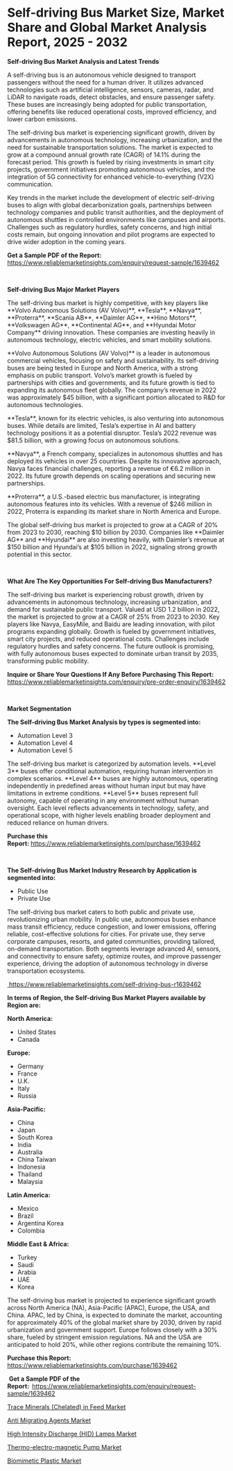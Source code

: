 <p><h1>Self-driving Bus Market Size, Market Share and Global Market Analysis Report, 2025 - 2032</h1></p><p><strong>Self-driving Bus Market Analysis and Latest Trends</strong></p>
<p><p>A self-driving bus is an autonomous vehicle designed to transport passengers without the need for a human driver. It utilizes advanced technologies such as artificial intelligence, sensors, cameras, radar, and LiDAR to navigate roads, detect obstacles, and ensure passenger safety. These buses are increasingly being adopted for public transportation, offering benefits like reduced operational costs, improved efficiency, and lower carbon emissions.</p><p>The self-driving bus market is experiencing significant growth, driven by advancements in autonomous technology, increasing urbanization, and the need for sustainable transportation solutions. The market is expected to grow at a compound annual growth rate (CAGR) of 14.1% during the forecast period. This growth is fueled by rising investments in smart city projects, government initiatives promoting autonomous vehicles, and the integration of 5G connectivity for enhanced vehicle-to-everything (V2X) communication.</p><p>Key trends in the market include the development of electric self-driving buses to align with global decarbonization goals, partnerships between technology companies and public transit authorities, and the deployment of autonomous shuttles in controlled environments like campuses and airports. Challenges such as regulatory hurdles, safety concerns, and high initial costs remain, but ongoing innovation and pilot programs are expected to drive wider adoption in the coming years.</p></p>
<p><strong>Get a Sample PDF of the Report:&nbsp;</strong> <a href="https://www.reliablemarketinsights.com/enquiry/request-sample/1639462?utm_campaign=2039&utm_medium=2&utm_source=Github&utm_content=ia&utm_term=23012025&utm_id=self-driving-bus">https://www.reliablemarketinsights.com/enquiry/request-sample/1639462</a></p>
<p>&nbsp;</p>
<p><strong>Self-driving Bus Major Market Players</strong></p>
<p><p>The self-driving bus market is highly competitive, with key players like **Volvo Autonomous Solutions (AV Volvo)**, **Tesla**, **Navya**, **Proterra**, **Scania AB**, **Daimler AG**, **Hino Motors**, **Volkswagen AG**, **Continental AG**, and **Hyundai Motor Company** driving innovation. These companies are investing heavily in autonomous technology, electric vehicles, and smart mobility solutions.</p><p>**Volvo Autonomous Solutions (AV Volvo)** is a leader in autonomous commercial vehicles, focusing on safety and sustainability. Its self-driving buses are being tested in Europe and North America, with a strong emphasis on public transport. Volvo’s market growth is fueled by partnerships with cities and governments, and its future growth is tied to expanding its autonomous fleet globally. The company’s revenue in 2022 was approximately $45 billion, with a significant portion allocated to R&D for autonomous technologies.</p><p>**Tesla**, known for its electric vehicles, is also venturing into autonomous buses. While details are limited, Tesla’s expertise in AI and battery technology positions it as a potential disruptor. Tesla’s 2022 revenue was $81.5 billion, with a growing focus on autonomous solutions.</p><p>**Navya**, a French company, specializes in autonomous shuttles and has deployed its vehicles in over 25 countries. Despite its innovative approach, Navya faces financial challenges, reporting a revenue of €6.2 million in 2022. Its future growth depends on scaling operations and securing new partnerships.</p><p>**Proterra**, a U.S.-based electric bus manufacturer, is integrating autonomous features into its vehicles. With a revenue of $246 million in 2022, Proterra is expanding its market share in North America and Europe.</p><p>The global self-driving bus market is projected to grow at a CAGR of 20% from 2023 to 2030, reaching $10 billion by 2030. Companies like **Daimler AG** and **Hyundai** are also investing heavily, with Daimler’s revenue at $150 billion and Hyundai’s at $105 billion in 2022, signaling strong growth potential in this sector.</p></p>
<p>&nbsp;</p>
<p><strong>What Are The Key Opportunities For Self-driving Bus Manufacturers?</strong></p>
<p><p>The self-driving bus market is experiencing robust growth, driven by advancements in autonomous technology, increasing urbanization, and demand for sustainable public transport. Valued at USD 1.2 billion in 2022, the market is projected to grow at a CAGR of 25% from 2023 to 2030. Key players like Navya, EasyMile, and Baidu are leading innovation, with pilot programs expanding globally. Growth is fueled by government initiatives, smart city projects, and reduced operational costs. Challenges include regulatory hurdles and safety concerns. The future outlook is promising, with fully autonomous buses expected to dominate urban transit by 2035, transforming public mobility.</p></p>
<p><strong>Inquire or Share Your Questions If Any Before Purchasing This Report:</strong> <a href="https://www.reliablemarketinsights.com/enquiry/pre-order-enquiry/1639462?utm_campaign=2039&utm_medium=2&utm_source=Github&utm_content=ia&utm_term=23012025&utm_id=self-driving-bus">https://www.reliablemarketinsights.com/enquiry/pre-order-enquiry/1639462</a></p>
<p>&nbsp;</p>
<p><strong>Market Segmentation</strong></p>
<p><strong>The Self-driving Bus Market Analysis by types is segmented into:</strong></p>
<p><ul><li>Automation Level 3</li><li>Automation Level 4</li><li>Automation Level 5</li></ul></p>
<p><p>The self-driving bus market is categorized by automation levels. **Level 3** buses offer conditional automation, requiring human intervention in complex scenarios. **Level 4** buses are highly autonomous, operating independently in predefined areas without human input but may have limitations in extreme conditions. **Level 5** buses represent full autonomy, capable of operating in any environment without human oversight. Each level reflects advancements in technology, safety, and operational scope, with higher levels enabling broader deployment and reduced reliance on human drivers.</p></p>
<p><strong>Purchase this Report:&nbsp;</strong><a href="https://www.reliablemarketinsights.com/purchase/1639462?utm_campaign=2039&utm_medium=2&utm_source=Github&utm_content=ia&utm_term=23012025&utm_id=self-driving-bus">https://www.reliablemarketinsights.com/purchase/1639462</a></p>
<p>&nbsp;</p>
<p><strong>The Self-driving Bus Market Industry Research by Application is segmented into:</strong></p>
<p><ul><li>Public Use</li><li>Private Use</li></ul></p>
<p><p>The self-driving bus market caters to both public and private use, revolutionizing urban mobility. In public use, autonomous buses enhance mass transit efficiency, reduce congestion, and lower emissions, offering reliable, cost-effective solutions for cities. For private use, they serve corporate campuses, resorts, and gated communities, providing tailored, on-demand transportation. Both segments leverage advanced AI, sensors, and connectivity to ensure safety, optimize routes, and improve passenger experience, driving the adoption of autonomous technology in diverse transportation ecosystems.</p></p>
<p><a href="https://www.reliablemarketinsights.com/self-driving-bus-r1639462?utm_campaign=2039&utm_medium=2&utm_source=Github&utm_content=ia&utm_term=23012025&utm_id=self-driving-bus">&nbsp;https://www.reliablemarketinsights.com/self-driving-bus-r1639462</a></p>
<p><strong>In terms of Region, the Self-driving Bus Market Players available by Region are:</strong></p>
<p>
    <p> <strong> North America: </strong>
        <ul>
            <li>United States</li>
            <li>Canada</li>
        </ul>
        </p> 
    <p> <strong> Europe: </strong>
        <ul>
            <li>Germany</li>
            <li>France</li>
            <li>U.K.</li>
            <li>Italy</li>
            <li>Russia</li>
        </ul>
        </p> 
    <p> <strong> Asia-Pacific: </strong>
        <ul>
            <li>China</li>
            <li>Japan</li>
            <li>South Korea</li>
            <li>India</li>
            <li>Australia</li>
            <li>China Taiwan</li>
            <li>Indonesia</li>
            <li>Thailand</li>
            <li>Malaysia</li>
        </ul>
        </p> 
    <p> <strong> Latin America: </strong>
        <ul>
            <li>Mexico</li>
            <li>Brazil</li>
            <li>Argentina Korea</li>
            <li>Colombia</li>
        </ul>
        </p> 
    <p> <strong> Middle East & Africa: </strong>
        <ul>
            <li>Turkey</li>
            <li>Saudi</li>
            <li>Arabia</li>
            <li>UAE</li>
            <li>Korea</li>
        </ul>
    </p>
    </p>
<p><p>The self-driving bus market is projected to experience significant growth across North America (NA), Asia-Pacific (APAC), Europe, the USA, and China. APAC, led by China, is expected to dominate the market, accounting for approximately 40% of the global market share by 2030, driven by rapid urbanization and government support. Europe follows closely with a 30% share, fueled by stringent emission regulations. NA and the USA are anticipated to hold 20%, while other regions contribute the remaining 10%.</p></p>
<p><strong>Purchase this Report: </strong><a href="https://www.reliablemarketinsights.com/purchase/1639462?utm_campaign=2039&utm_medium=2&utm_source=Github&utm_content=ia&utm_term=23012025&utm_id=self-driving-bus">https://www.reliablemarketinsights.com/purchase/1639462</a></p>
<p>&nbsp;<strong>Get a Sample PDF of the Report:&nbsp;&nbsp;</strong><a href="https://www.reliablemarketinsights.com/enquiry/request-sample/1639462?utm_campaign=2039&utm_medium=2&utm_source=Github&utm_content=ia&utm_term=23012025&utm_id=self-driving-bus">https://www.reliablemarketinsights.com/enquiry/request-sample/1639462</a></p>
<p><strong></strong></p>
<p><p><a href="https://www.linkedin.com/pulse/trace-minerals-chelated-feed-market-expected-see-strong-0c5nf?utm_campaign=2039&utm_medium=2&utm_source=Github&utm_content=ia&utm_term=23012025&utm_id=self-driving-bus">Trace Minerals (Chelated) in Feed Market</a></p><p><a href="https://www.linkedin.com/pulse/anti-migrating-agents-market-research-report-trends-6ho3c?utm_campaign=2039&utm_medium=2&utm_source=Github&utm_content=ia&utm_term=23012025&utm_id=self-driving-bus">Anti Migrating Agents Market</a></p><p><a href="https://www.linkedin.com/pulse/high-intensity-discharge-hid-lamps-market-outlook-2025-2032-ct0yc?utm_campaign=2039&utm_medium=2&utm_source=Github&utm_content=ia&utm_term=23012025&utm_id=self-driving-bus">High Intensity Discharge (HID) Lamps Market</a></p><p><a href="https://www.linkedin.com/pulse/future-forecast-thermo-electro-magnetic-pump-market-rbyec?utm_campaign=2039&utm_medium=2&utm_source=Github&utm_content=ia&utm_term=23012025&utm_id=self-driving-bus">Thermo-electro-magnetic Pump Market</a></p><p><a href="https://www.linkedin.com/pulse/revenue-insights-biomimetic-plastic-market-projected-137-enmlf?utm_campaign=2039&utm_medium=2&utm_source=Github&utm_content=ia&utm_term=23012025&utm_id=self-driving-bus">Biomimetic Plastic Market</a></p></p>